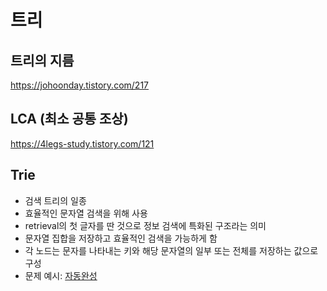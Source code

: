 # 트리


## 트리의 지름
https://johoonday.tistory.com/217

## LCA (최소 공통 조상)
https://4legs-study.tistory.com/121

## Trie
- 검색 트리의 일종
- 효율적인 문자열 검색을 위해 사용
- retrieval의 첫 글자를 딴 것으로 정보 검색에 특화된 구조라는 의미
- 문자열 집합을 저장하고 효율적인 검색을 가능하게 함
- 각 노드는 문자를 나타내는 키와 해당 문자열의 일부 또는 전체를 저장하는 값으로 구성
- 문제 예시: [자동완성](https://school.programmers.co.kr/learn/courses/30/lessons/17685)
